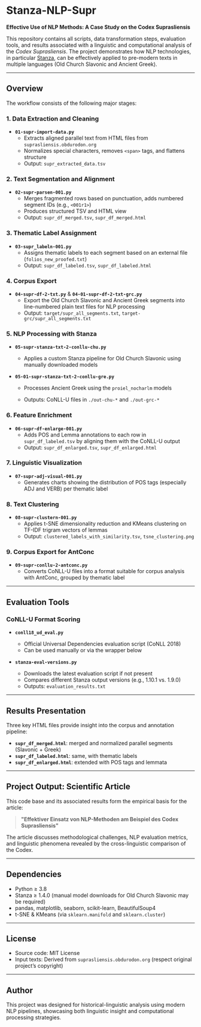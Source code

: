 # Stanza-NLP-Supr

**Effective Use of NLP Methods: A Case Study on the Codex Suprasliensis**

This repository contains all scripts, data transformation steps, evaluation tools, and results associated with a linguistic and computational analysis of the _Codex Suprasliensis_. The project demonstrates how NLP technologies, in particular [Stanza](https://stanfordnlp.github.io/stanza/), can be effectively applied to pre-modern texts in multiple languages (Old Church Slavonic and Ancient Greek).

---

## Overview

The workflow consists of the following major stages:

### 1. Data Extraction and Cleaning

- **`01-supr-import-data.py`**
  - Extracts aligned parallel text from HTML files from `suprasliensis.obdurodon.org`
  - Normalizes special characters, removes `<span>` tags, and flattens structure
  - Output: `supr_extracted_data.tsv`

### 2. Text Segmentation and Alignment

- **`02-supr-parsen-001.py`**
  - Merges fragmented rows based on punctuation, adds numbered segment IDs (e.g., `<001r1>`)
  - Produces structured TSV and HTML view
  - Output: `supr_df_merged.tsv`, `supr_df_merged.html`

### 3. Thematic Label Assignment

- **`03-supr_labeln-001.py`**
  - Assigns thematic labels to each segment based on an external file (`folios_new_proofed.txt`)
  - Output: `supr_df_labeled.tsv`, `supr_df_labeled.html`

### 4. Corpus Export

- **`04-supr-df-2-txt.py`** & **`04-01-supr-df-2-txt-grc.py`**
  - Export the Old Church Slavonic and Ancient Greek segments into line-numbered plain text files for NLP processing
  - Output: `target/supr_all_segments.txt`, `target-grc/supr_all_segments.txt`

### 5. NLP Processing with Stanza

- **`05-supr-stanza-txt-2-conllu-chu.py`**
  - Applies a custom Stanza pipeline for Old Church Slavonic using manually downloaded models

- **`05-01-supr-stanza-txt-2-conllu-gre.py`**
  - Processes Ancient Greek using the `proiel_nocharlm` models

  - Outputs: CoNLL-U files in `./out-chu-*` and `./out-grc-*`

### 6. Feature Enrichment

- **`06-supr-df-enlarge-001.py`**
  - Adds POS and Lemma annotations to each row in `supr_df_labeled.tsv` by aligning them with the CoNLL-U output
  - Output: `supr_df_enlarged.tsv`, `supr_df_enlarged.html`

### 7. Linguistic Visualization

- **`07-supr-adj-visual-001.py`**
  - Generates charts showing the distribution of POS tags (especially ADJ and VERB) per thematic label

### 8. Text Clustering

- **`08-supr-clustern-001.py`**
  - Applies t-SNE dimensionality reduction and KMeans clustering on TF-IDF trigram vectors of lemmas
  - Output: `clustered_labels_with_similarity.tsv`, `tsne_clustering.png`

### 9. Corpus Export for AntConc

- **`09-supr-conllu-2-antconc.py`**
  - Converts CoNLL-U files into a format suitable for corpus analysis with AntConc, grouped by thematic label

---

## Evaluation Tools

### CoNLL-U Format Scoring

- **`conll18_ud_eval.py`**
  - Official Universal Dependencies evaluation script (CoNLL 2018)
  - Can be used manually or via the wrapper below

- **`stanza-eval-versions.py`**
  - Downloads the latest evaluation script if not present
  - Compares different Stanza output versions (e.g., 1.10.1 vs. 1.9.0)
  - Outputs: `evaluation_results.txt`

---

## Results Presentation

Three key HTML files provide insight into the corpus and annotation pipeline:

- **`supr_df_merged.html`**: merged and normalized parallel segments (Slavonic + Greek)
- **`supr_df_labeled.html`**: same, with thematic labels
- **`supr_df_enlarged.html`**: extended with POS tags and lemmata

---

## Project Output: Scientific Article

This code base and its associated results form the empirical basis for the article:

> **"Effektiver Einsatz von NLP-Methoden am Beispiel des Codex Suprasliensis"**

The article discusses methodological challenges, NLP evaluation metrics, and linguistic phenomena revealed by the cross-linguistic comparison of the Codex.

---

## Dependencies

- Python ≥ 3.8
- Stanza ≥ 1.4.0 (manual model downloads for Old Church Slavonic may be required)
- pandas, matplotlib, seaborn, scikit-learn, BeautifulSoup4
- t-SNE & KMeans (via `sklearn.manifold` and `sklearn.cluster`)

---

## License

- Source code: MIT License
- Input texts: Derived from `suprasliensis.obdurodon.org` (respect original project’s copyright)

---

## Author

This project was designed for historical-linguistic analysis using modern NLP pipelines, showcasing both linguistic insight and computational processing strategies.

